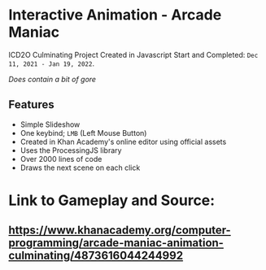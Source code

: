# Interactive Animation - Arcade Maniac
ICD2O Culminating Project Created in Javascript
Start and Completed: `Dec 11, 2021 - Jan 19, 2022`.

*Does contain a bit of gore*

## Features
* Simple Slideshow
* One keybind; `LMB` (Left Mouse Button)
* Created in Khan Academy's online editor using official assets
* Uses the ProcessingJS library
* Over 2000 lines of code
* Draws the next scene on each click

# Link to Gameplay and Source:
## https://www.khanacademy.org/computer-programming/arcade-maniac-animation-culminating/4873616044244992






